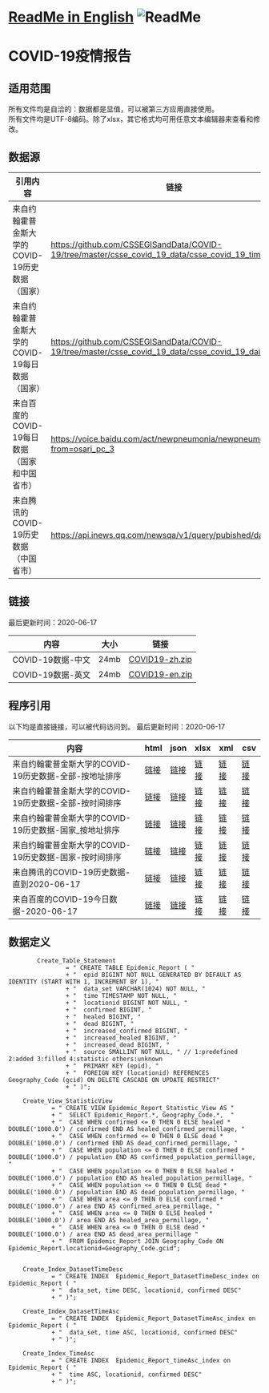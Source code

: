 # [ReadMe in English](https://github.com/Mararsh/MyBox_data/tree/master/COVID19/en)  ![ReadMe](https://mararsh.github.io/MyBox_data/iconGo.png)   

# COVID-19疫情报告

## 适用范围   

所有文件均是自洽的：数据都是显值，可以被第三方应用直接使用。    
所有文件均是UTF-8编码。除了xlsx，其它格式均可用任意文本编辑器来查看和修改。

## 数据源

| 引用内容 | 链接 |    
| --- | --- |   
| 来自约翰霍普金斯大学的COVID-19历史数据（国家） | https://github.com/CSSEGISandData/COVID-19/tree/master/csse_covid_19_data/csse_covid_19_time_series/ |       
| 来自约翰霍普金斯大学的COVID-19每日数据（国家） | https://github.com/CSSEGISandData/COVID-19/tree/master/csse_covid_19_data/csse_covid_19_daily_reports |       
| 来自百度的COVID-19每日数据（国家和中国省市） | https://voice.baidu.com/act/newpneumonia/newpneumonia/?from=osari_pc_3 |       
| 来自腾讯的COVID-19历史数据（中国省市） | https://api.inews.qq.com/newsqa/v1/query/pubished/daily/list? |       
 
## 链接

最后更新时间：2020-06-17 

| 内容 | 大小 | 链接 |    
| --- | --- |  --- |   
| COVID-19数据-中文 | 24mb | [COVID19-zh.zip](https://github.com/Mararsh/MyBox_data/releases/download/v1.3/COVID19-zh.zip) |       
| COVID-19数据-英文 | 24mb | [COVID19-en.zip](https://github.com/Mararsh/MyBox_data/releases/download/v1.3/COVID19-en.zip) |       


## 程序引用

以下均是直接链接，可以被代码访问到。 最后更新时间：2020-06-17      

| 内容 | html | json | xlsx | xml | csv | 
| --- | --- | --- | --- | --- | --- | 
| 来自约翰霍普金斯大学的COVID-19历史数据-全部-按地址排序 |  [链接](http://mararsh.github.io/MyBox_data/COVID19/zh/COVID-19_JHU_地址.htm) | [链接](http://mararsh.github.io/MyBox_data/COVID19/zh/COVID-19_JHU_地址.json) | [链接](http://mararsh.github.io/MyBox_data/COVID19/zh/COVID-19_JHU_地址.xlsx) | [链接](http://mararsh.github.io/MyBox_data/COVID19/zh/COVID-19_JHU_地址.xml) | [链接](http://mararsh.github.io/MyBox_data/COVID19/zh/COVID-19_JHU_地址.csv) |        
| 来自约翰霍普金斯大学的COVID-19历史数据-全部-按时间排序 |  [链接](http://mararsh.github.io/MyBox_data/COVID19/zh/COVID-19_JHU_时间.htm) | [链接](http://mararsh.github.io/MyBox_data/COVID19/zh/COVID-19_JHU_时间.json) | [链接](http://mararsh.github.io/MyBox_data/COVID19/zh/COVID-19_JHU_时间.xlsx) | [链接](http://mararsh.github.io/MyBox_data/COVID19/zh/COVID-19_JHU_时间.xml) | [链接](http://mararsh.github.io/MyBox_data/COVID19/zh/COVID-19_JHU_时间.csv) |         
| 来自约翰霍普金斯大学的COVID-19历史数据-国家_按地址排序 |  [链接](http://mararsh.github.io/MyBox_data/COVID19/zh/COVID-19_JHU_国家_时间.htm) | [链接](http://mararsh.github.io/MyBox_data/COVID19/zh/COVID-19_JHU_国家_时间.json) | [链接](http://mararsh.github.io/MyBox_data/COVID19/zh/COVID-19_JHU_国家_时间.xlsx) | [链接](http://mararsh.github.io/MyBox_data/COVID19/zh/COVID-19_JHU_国家_时间.xml) | [链接](http://mararsh.github.io/MyBox_data/COVID19/zh/COVID-19_JHU_国家_时间.csv) |   
| 来自约翰霍普金斯大学的COVID-19历史数据-国家-按时间排序 |  [链接](http://mararsh.github.io/MyBox_data/COVID19/zh/COVID-19_JHU_时间_国家.htm) | [链接](http://mararsh.github.io/MyBox_data/COVID19/zh/COVID-19_JHU_时间_国家.json) | [链接](http://mararsh.github.io/MyBox_data/COVID19/zh/COVID-19_JHU_时间_国家.xlsx) | [链接](http://mararsh.github.io/MyBox_data/COVID19/zh/COVID-19_JHU_时间_国家.xml) | [链接](http://mararsh.github.io/MyBox_data/COVID19/zh/COVID-19_JHU_时间_国家.csv) |   
| 来自腾讯的COVID-19历史数据-直到2020-06-17 |  [链接](http://mararsh.github.io/MyBox_data/COVID19/zh/COVID-19_Tecent_2020-06-17.htm) | [链接](http://mararsh.github.io/MyBox_data/COVID19/zh/COVID-19_Tecent_2020-06-17.json) | [链接](http://mararsh.github.io/MyBox_data/COVID19/zh/COVID-19_Tecent_2020-06-17.xlsx) | [链接](http://mararsh.github.io/MyBox_data/COVID19/zh/COVID-19_Tecent_2020-06-17.xml) | [链接](http://mararsh.github.io/MyBox_data/COVID19/zh/COVID-19_Tecent_2020-06-17.csv) |   
| 来自百度的COVID-19今日数据-2020-06-17 |  [链接](http://mararsh.github.io/MyBox_data/COVID19/zh/COVID-19_Baidu_2020-06-17.htm) | [链接](http://mararsh.github.io/MyBox_data/COVID19/zh/COVID-19_Baidu_2020-06-17.json) | [链接](http://mararsh.github.io/MyBox_data/COVID19/zh/COVID-19_Baidu_2020-06-17.xlsx) | [链接](http://mararsh.github.io/MyBox_data/COVID19/zh/COVID-19_Baidu_2020-06-17.xml) | [链接](http://mararsh.github.io/MyBox_data/COVID19/zh/COVID-19_Baidu_2020-06-17.csv) |  
 

## 数据定义
```
        Create_Table_Statement
                = " CREATE TABLE Epidemic_Report ( "
                + "  epid BIGINT NOT NULL GENERATED BY DEFAULT AS IDENTITY (START WITH 1, INCREMENT BY 1), "
                + "  data_set VARCHAR(1024) NOT NULL, "
                + "  time TIMESTAMP NOT NULL, "
                + "  locationid BIGINT NOT NULL, "
                + "  confirmed BIGINT, "
                + "  healed BIGINT, "
                + "  dead BIGINT, "
                + "  increased_confirmed BIGINT, "
                + "  increased_healed BIGINT, "
                + "  increased_dead BIGINT, "
                + "  source SMALLINT NOT NULL, " // 1:predefined 2:added 3:filled 4:statistic others:unknown
                + "  PRIMARY KEY (epid), "
                + "  FOREIGN KEY (locationid) REFERENCES Geography_Code (gcid) ON DELETE CASCADE ON UPDATE RESTRICT"
                + " )";

    Create_View_StatisticView
            = " CREATE VIEW Epidemic_Report_Statistic_View AS "
            + "  SELECT Epidemic_Report.*, Geography_Code.*,  "
            + "  CASE WHEN confirmed <= 0 THEN 0 ELSE healed * DOUBLE('1000.0') / confirmed END AS healed_confirmed_permillage, "
            + "  CASE WHEN confirmed <= 0 THEN 0 ELSE dead * DOUBLE('1000.0') / confirmed END AS dead_confirmed_permillage, "
            + "  CASE WHEN population <= 0 THEN 0 ELSE confirmed * DOUBLE('1000.0') / population END AS confirmed_population_permillage, "
            + "  CASE WHEN population <= 0 THEN 0 ELSE healed * DOUBLE('1000.0') / population END AS healed_population_permillage, "
            + "  CASE WHEN population <= 0 THEN 0 ELSE dead * DOUBLE('1000.0') / population END AS dead_population_permillage, "
            + "  CASE WHEN area <= 0 THEN 0 ELSE confirmed * DOUBLE('1000.0') / area END AS confirmed_area_permillage, "
            + "  CASE WHEN area <= 0 THEN 0 ELSE healed * DOUBLE('1000.0') / area END AS healed_area_permillage, "
            + "  CASE WHEN area <= 0 THEN 0 ELSE dead * DOUBLE('1000.0') / area END AS dead_area_permillage "
            + "  FROM Epidemic_Report JOIN Geography_Code ON Epidemic_Report.locationid=Geography_Code.gcid";


    Create_Index_DatasetTimeDesc
            = " CREATE INDEX  Epidemic_Report_DatasetTimeDesc_index on Epidemic_Report ( "
            + "  data_set, time DESC, locationid, confirmed DESC"
            + " )";

    Create_Index_DatasetTimeAsc
            = " CREATE INDEX  Epidemic_Report_DatasetTimeAsc_index on Epidemic_Report ( "
            + "  data_set, time ASC, locationid, confirmed DESC"
            + " )";

    Create_Index_TimeAsc
            = " CREATE INDEX  Epidemic_Report_timeAsc_index on Epidemic_Report ( "
            + "  time ASC, locationid, confirmed DESC"
            + " )";

```



